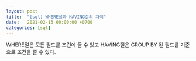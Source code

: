 ```yaml
---
layout: post
title:  "[sql] WHERE절과 HAVING절의 차이"
date:   2021-02-13 00:00:00 +0700
categories: [sql]
---
```


WHERE절은 모든 필드를 조건에 둘 수 있고 HAVING절은 GROUP BY 된 필드를 기준으로 조건을 줄 수 있다.
